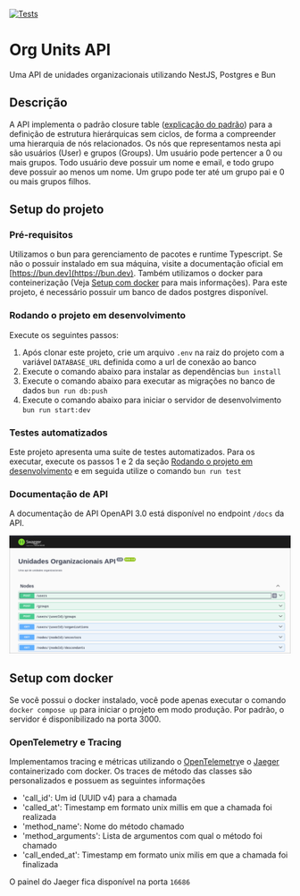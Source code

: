 [![Tests](https://github.com/JP-Go/unidades_org_api/actions/workflows/run_tests.yaml/badge.svg?branch=main)](https://github.com/JP-Go/unidades_org_api/actions/workflows/run_tests.yaml)

# Org Units API

Uma API de unidades organizacionais utilizando NestJS, Postgres e Bun

## Descrição

A API implementa o padrão closure table ([explicação do padrão](https://fueled.com/blog/closure-table/)) para a definição de
estrutura hierárquicas sem ciclos, de forma a compreender uma hierarquia de nós relacionados. Os nós que representamos nesta
api são usuários (User) e grupos (Groups). Um usuário pode pertencer a 0 ou mais grupos. Todo usuário deve possuir um nome e email,
e todo grupo deve possuir ao menos um nome. Um grupo pode ter até um grupo pai e 0 ou mais grupos filhos.

## Setup do projeto

### Pré-requisitos

Utilizamos o bun para gerenciamento de pacotes e runtime Typescript. Se não o possuir instalado em sua máquina, visite a documentação
oficial em [https://bun.dev](https://bun.dev). Também utilizamos o docker para conteinerização
(Veja [Setup com docker](#setup-com-docker) para mais informações). Para este projeto, é necessário possuir um
banco de dados postgres disponível.

### Rodando o projeto em desenvolvimento

Execute os seguintes passos:
1. Após clonar este projeto, crie um arquivo `.env` na raiz do projeto com a variável `DATABASE_URL` definida como a url de conexão ao banco
2. Execute o comando abaixo para instalar as dependências
  `bun install`
2. Execute o comando abaixo para executar as migrações no banco de dados
  `bun run db:push`
3. Execute o comando abaixo para iniciar o servidor de desenvolvimento
  `bun run start:dev`

### Testes automatizados

Este projeto apresenta uma suite de testes automatizados. Para os executar, execute os passos 1 e 2 da seção [Rodando o projeto em desenvolvimento](#rodando-o-projeto-em-desenvolvimento) e em seguida utilize o comando `bun run test`

### Documentação de API

A documentação de API OpenAPI 3.0 está disponível no endpoint `/docs` da API.

![docs swagger](./assets/docs.png)

## Setup com docker

Se você possui o docker instalado, você pode apenas executar o comando `docker compose up` para iniciar o projeto em modo produção. Por padrão, o servidor é disponibilizado na porta 3000.

### OpenTelemetry e Tracing

Implementamos tracing e métricas utilizando o [OpenTelemetry](https://opentelemetry.io)e o [Jaeger](https://jaegertracing.io) containerizado com docker.
Os traces de método das classes são personalizados e possuem as seguintes informações
- 'call_id': Um id (UUID v4) para a chamada
- 'called_at': Timestamp em formato unix millis em que a chamada foi realizada
- 'method_name': Nome do método chamado
- 'method_arguments': Lista de argumentos com qual o método foi chamado
- 'call_ended_at': Timestamp em formato unix milis em que a chamada foi finalizada

O painel do Jaeger fica disponível na porta `16686`

